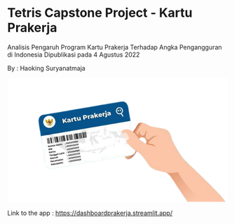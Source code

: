 # Tetris Capstone Project - Kartu Prakerja

Analisis Pengaruh Program Kartu Prakerja Terhadap Angka Pengangguran di Indonesia
Dipublikasi pada 4 Agustus 2022

By : Haoking Suryanatmaja

![image](https://github.com/HaokingS/Tetris_Capstone_Project/blob/main/prakerja.png)

Link to the app : https://dashboardprakerja.streamlit.app/
